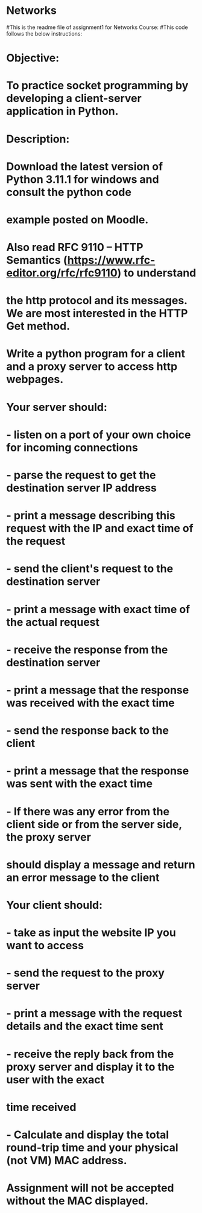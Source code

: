 # Networks
#This is the readme file of assignment1 for Networks Course:
#This code follows the below instructions:

# Objective:
# To practice socket programming by developing a client-server application in Python.
# Description:
# Download the latest version of Python 3.11.1 for windows and consult the python code
# example posted on Moodle.
# Also read RFC 9110 – HTTP Semantics (https://www.rfc-editor.org/rfc/rfc9110) to understand
# the http protocol and its messages. We are most interested in the HTTP Get method.
# Write a python program for a client and a proxy server to access http webpages.
# Your server should:
# - listen on a port of your own choice for incoming connections
# - parse the request to get the destination server IP address
# - print a message describing this request with the IP and exact time of the request
# - send the client's request to the destination server
# - print a message with exact time of the actual request
# - receive the response from the destination server
# - print a message that the response was received with the exact time
# - send the response back to the client
# - print a message that the response was sent with the exact time
# - If there was any error from the client side or from the server side, the proxy server
# should display a message and return an error message to the client
# Your client should:
# - take as input the website IP you want to access
# - send the request to the proxy server
# - print a message with the request details and the exact time sent
# - receive the reply back from the proxy server and display it to the user with the exact
# time received
# - Calculate and display the total round-trip time and your physical (not VM) MAC address.
# Assignment will not be accepted without the MAC displayed. 
